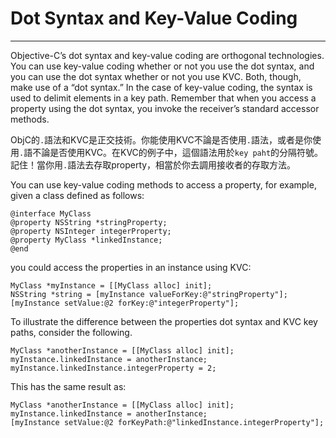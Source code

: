 # Dot Syntax and Key-Value Coding
---

Objective-C’s dot syntax and key-value coding are orthogonal technologies. You can use key-value coding whether or not you use the dot syntax, and you can use the dot syntax whether or not you use KVC. Both, though, make use of a “dot syntax.” In the case of key-value coding, the syntax is used to delimit elements in a key path. Remember that when you access a property using the dot syntax, you invoke the receiver’s standard accessor methods.

ObjC的`.`語法和KVC是正交技術。你能使用KVC不論是否使用`.`語法，或者是你使用`.`語不論是否使用KVC。在KVC的例子中，這個語法用於`key paht`的分隔符號。記住！當你用`.`語法去存取property，相當於你去調用接收者的存取方法。

You can use key-value coding methods to access a property, for example, given a class defined as follows:

    @interface MyClass
    @property NSString *stringProperty;
    @property NSInteger integerProperty;
    @property MyClass *linkedInstance;
    @end

you could access the properties in an instance using KVC:

    MyClass *myInstance = [[MyClass alloc] init];
    NSString *string = [myInstance valueForKey:@"stringProperty"];
    [myInstance setValue:@2 forKey:@"integerProperty"];

To illustrate the difference between the properties dot syntax and KVC key paths, consider the following.

    MyClass *anotherInstance = [[MyClass alloc] init];
    myInstance.linkedInstance = anotherInstance;
    myInstance.linkedInstance.integerProperty = 2;

This has the same result as:

    MyClass *anotherInstance = [[MyClass alloc] init];
    myInstance.linkedInstance = anotherInstance;
    [myInstance setValue:@2 forKeyPath:@"linkedInstance.integerProperty"];
